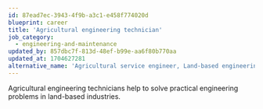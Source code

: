 ```yaml
---
id: 87ead7ec-3943-4f9b-a3c1-e458f774020d
blueprint: career
title: 'Agricultural engineering technician'
job_category:
  - engineering-and-maintenance
updated_by: 857dbc7f-813d-48ef-b99e-aa6f80b770aa
updated_at: 1704627281
alternative_name: 'Agricultural service engineer, Land-based engineering technician'
---
```

Agricultural engineering technicians help to solve practical engineering problems in land-based industries.
